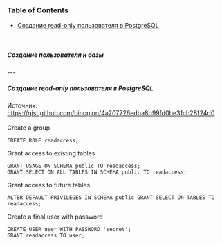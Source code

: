 ### Table of Contents </br>
- [Создание read-only пользователя в PostgreSQL](#postgresql_create_readonly_user) </br>
</br>


##### Создание пользователя и базы </br>
--- </br>


##### Создание read-only пользователя в PostgreSQL <a name="postgresql_create_readonly_user"></a> </br>
Источник: https://gist.github.com/oinopion/4a207726edba8b99fd0be31cb28124d0  </br>
</br>
Create a group </br>
```
CREATE ROLE readaccess;
```
Grant access to existing tables </br>
```
GRANT USAGE ON SCHEMA public TO readaccess;
GRANT SELECT ON ALL TABLES IN SCHEMA public TO readaccess;
```
Grant access to future tables </br>
```
ALTER DEFAULT PRIVILEGES IN SCHEMA public GRANT SELECT ON TABLES TO readaccess;
```
Create a final user with password </br>
```
CREATE USER user WITH PASSWORD 'secret';
GRANT readaccess TO user;
```
